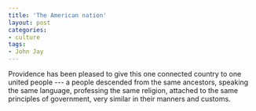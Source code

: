 ```yaml
---
title: 'The American nation'
layout: post
categories:
- culture
tags:
- John Jay
---
```


Providence has been pleased to give this one connected country to one united people --- a people descended from the same ancestors, speaking the same language, professing the same religion, attached to the same principles of government, very similar in their manners and customs.